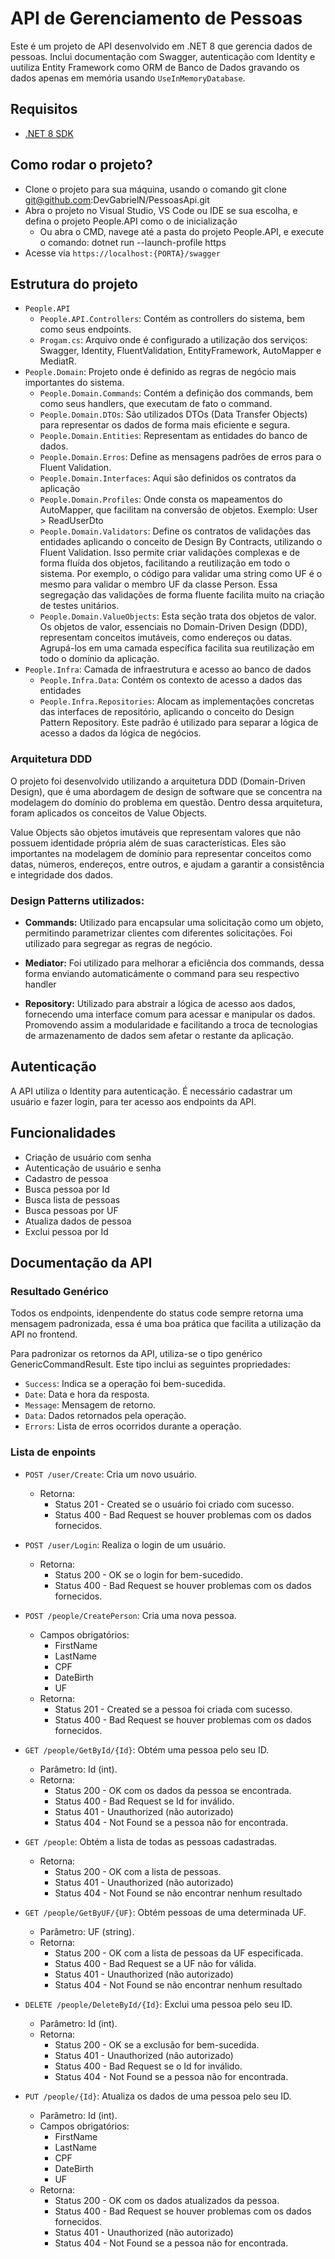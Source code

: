 # API de Gerenciamento de Pessoas

Este é um projeto de API desenvolvido em .NET 8 que gerencia dados de pessoas. Inclui documentação com Swagger, autenticação com Identity e uutiliza Entity Framework como ORM de Banco de Dados gravando os dados apenas em memória usando `UseInMemoryDatabase`.

## Requisitos

- [.NET 8 SDK](https://dotnet.microsoft.com/pt-br/download/dotnet/8.0)

## Como rodar o projeto?
- Clone o projeto para sua máquina, usando o comando git clone git@github.com:DevGabrielN/PessoasApi.git
- Abra o projeto no Visual Studio, VS Code ou IDE se sua escolha, e defina o projeto People.API como o de inicialização
  - Ou abra o CMD, navege até a pasta do projeto People.API, e execute o comando: dotnet run --launch-profile https
- Acesse via `https://localhost:{PORTA}/swagger`

## Estrutura do projeto
- `People.API`
  - `People.API.Controllers`: Contém as controllers do sistema, bem como seus endpoints.
  - `Progam.cs`: Arquivo onde é configurado a utilização dos serviços: Swagger, Identity, FluentValidation, EntityFramework, AutoMapper e MediatR.
- `People.Domain`: Projeto onde é definido as regras de negócio mais importantes do sistema.
  - `People.Domain.Commands`: Contém a definição dos commands, bem como seus handlers, que executam de fato o command.
  - `People.Domain.DTOs`: São utilizados DTOs (Data Transfer Objects) para representar os dados de forma mais eficiente e segura.
  - `People.Domain.Entities`: Representam as entidades do banco de dados.
  - `People.Domain.Erros`: Define as mensagens padrões de erros para o Fluent Validation.
  - `People.Domain.Interfaces`: Aqui são definidos os contratos da aplicação
  - `People.Domain.Profiles`: Onde consta os mapeamentos do AutoMapper, que facilitam na conversão de objetos. Exemplo: User > ReadUserDto
  - `People.Domain.Validators`: Define os contratos de validações das entidades aplicando o conceito de Design By Contracts, utilizando o Fluent Validation. Isso permite criar validações complexas e de forma fluída dos objetos, facilitando a reutilização em todo o sistema. Por exemplo, o código para validar uma string como UF é o mesmo para validar o membro UF da classe Person. Essa segregação das validações de forma fluente facilita muito na criação de testes unitários.
  - `People.Domain.ValueObjects`: Esta seção trata dos objetos de valor. Os objetos de valor, essenciais no Domain-Driven Design (DDD), representam conceitos imutáveis, como endereços ou datas. Agrupá-los em uma camada específica facilita sua reutilização em todo o domínio da aplicação.
- `People.Infra`: Camada de infraestrutura e acesso ao banco de dados
  - `People.Infra.Data`: Contém os contexto de acesso a dados das entidades
  - `People.Infra.Repositories`: Alocam as implementações concretas das interfaces de repositório, aplicando o conceito do Design Pattern Repository. Este padrão é utilizado para separar a lógica de acesso a dados da lógica de negócios.


### Arquitetura DDD
O projeto foi desenvolvido utilizando a arquitetura DDD (Domain-Driven Design), que é uma abordagem de design de software que se concentra na modelagem do domínio do problema em questão. Dentro dessa arquitetura, foram aplicados os conceitos de Value Objects.

Value Objects são objetos imutáveis que representam valores que não possuem identidade própria além de suas características. Eles são importantes na modelagem de domínio para representar conceitos como datas, números, endereços, entre outros, e ajudam a garantir a consistência e integridade dos dados.

### Design Patterns utilizados:

- **Commands:** Utilizado para encapsular uma solicitação como um objeto, permitindo parametrizar clientes com diferentes solicitações. Foi utilizado para segregar as regras de negócio.

- **Mediator:** Foi utilizado para melhorar a eficiência dos commands, dessa forma enviando automaticámente o command para seu respectivo handler

- **Repository:** Utilizado para abstrair a lógica de acesso aos dados, fornecendo uma interface comum para acessar e manipular os dados. Promovendo assim a modularidade e facilitando a troca de tecnologias de armazenamento de dados sem afetar o restante da aplicação.

## Autenticação

A API utiliza o Identity para autenticação. É necessário cadastrar um usuário e fazer login, para ter acesso aos endpoints da API.

## Funcionalidades

- Criação de usuário com senha
- Autenticação de usuário e senha
- Cadastro de pessoa
- Busca pessoa por Id
- Busca lista de pessoas
- Busca pessoas por UF
- Atualiza dados de pessoa
- Exclui pessoa por Id

## Documentação da API

### Resultado Genérico

Todos os endpoints, idenpendente do status code sempre retorna uma mensagem padronizada, essa é uma boa prática que facilita a utilização da API no frontend.

Para padronizar os retornos da API, utiliza-se o tipo genérico GenericCommandResult<T>. Este tipo inclui as seguintes propriedades:

- `Success`: Indica se a operação foi bem-sucedida.
- `Date`: Data e hora da resposta.
- `Message`: Mensagem de retorno.
- `Data`: Dados retornados pela operação.
- `Errors`: Lista de erros ocorridos durante a operação.

### Lista de enpoints

- `POST /user/Create`: Cria um novo usuário.
  - Retorna:
    - Status 201 - Created se o usuário foi criado com sucesso.
    - Status 400 - Bad Request se houver problemas com os dados fornecidos.
    
- `POST /user/Login`: Realiza o login de um usuário.
  - Retorna:
    - Status 200 - OK se o login for bem-sucedido.
    - Status 400 - Bad Request se houver problemas com os dados fornecidos.

- `POST /people/CreatePerson`: Cria uma nova pessoa.
  - Campos obrigatórios:
    - FirstName
    - LastName
    - CPF
    - DateBirth
    - UF
  - Retorna:
    - Status 201 - Created se a pessoa foi criada com sucesso.
    - Status 400 - Bad Request se houver problemas com os dados fornecidos.

- `GET /people/GetById/{Id}`: Obtém uma pessoa pelo seu ID.
  - Parâmetro: Id (int).
  - Retorna:
    - Status 200 - OK com os dados da pessoa se encontrada.
    - Status 400 - Bad Request se Id for inválido.
    - Status 401 - Unauthorized (não autorizado)
    - Status 404 - Not Found se a pessoa não for encontrada.

- `GET /people`: Obtém a lista de todas as pessoas cadastradas.
  - Retorna:
    - Status 200 - OK com a lista de pessoas.
    - Status 401 - Unauthorized (não autorizado)
    - Status 404 - Not Found se não encontrar nenhum resultado

- `GET /people/GetByUF/{UF}`: Obtém pessoas de uma determinada UF.
  - Parâmetro: UF (string).
  - Retorna:
    - Status 200 - OK com a lista de pessoas da UF especificada.
    - Status 400 - Bad Request se a UF não for válida.
    - Status 401 - Unauthorized (não autorizado)
    - Status 404 - Not Found se não encontrar nenhum resultado 

- `DELETE /people/DeleteById/{Id}`: Exclui uma pessoa pelo seu ID.
  - Parâmetro: Id (int).
  - Retorna:
    - Status 200 - OK se a exclusão for bem-sucedida.
    - Status 401 - Unauthorized (não autorizado)
    - Status 400 - Bad Request se o Id for inválido.
    - Status 404 - Not Found se a pessoa não for encontrada.

- `PUT /people/{Id}`: Atualiza os dados de uma pessoa pelo seu ID.
  - Parâmetro: Id (int).
  - Campos obrigatórios:
    - FirstName
    - LastName
    - CPF
    - DateBirth
    - UF
  - Retorna:
    - Status 200 - OK com os dados atualizados da pessoa.
    - Status 400 - Bad Request se houver problemas com os dados fornecidos.
    - Status 401 - Unauthorized (não autorizado)
    - Status 404 - Not Found se a pessoa não for encontrada.